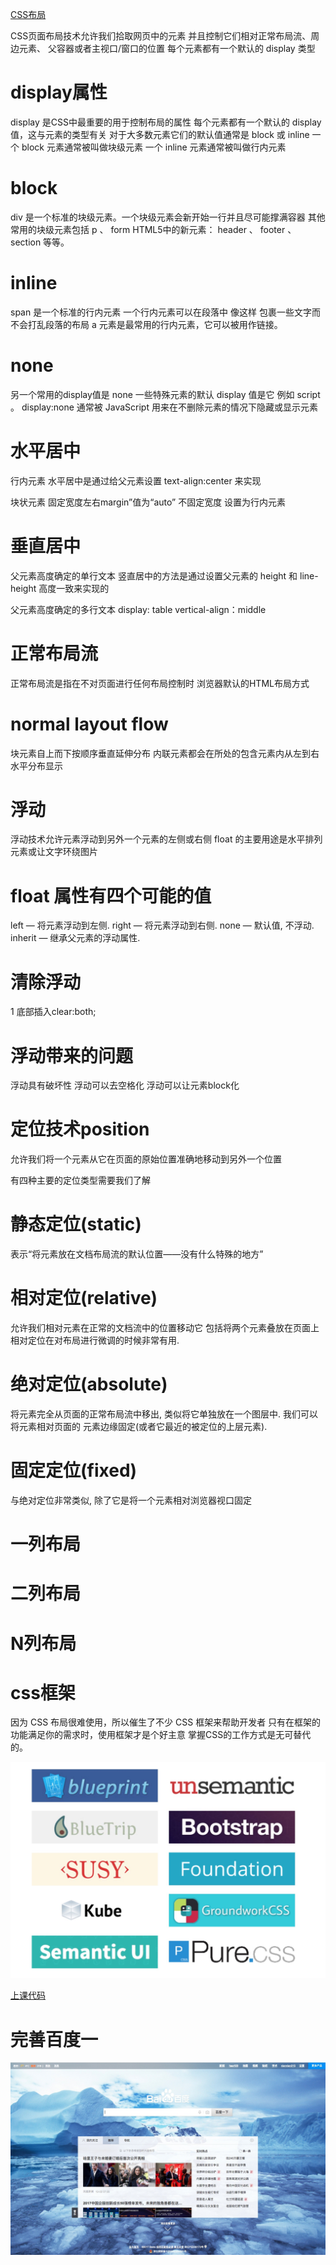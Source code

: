 [CSS布局](/?css#30)

CSS页面布局技术允许我们拾取网页中的元素
并且控制它们相对正常布局流、周边元素、
父容器或者主视口/窗口的位置
每个元素都有一个默认的 display 类型

# display属性
display 是CSS中最重要的用于控制布局的属性
每个元素都有一个默认的 display 值，这与元素的类型有关
对于大多数元素它们的默认值通常是 block 或 inline 
一个 block 元素通常被叫做块级元素
一个 inline 元素通常被叫做行内元素

# block
div 是一个标准的块级元素。一个块级元素会新开始一行并且尽可能撑满容器
其他常用的块级元素包括 p 、 form 
HTML5中的新元素： header 、 footer 、 section 等等。

# inline
span 是一个标准的行内元素
一个行内元素可以在段落中 <span> 像这样 </span> 包裹一些文字而不会打乱段落的布局
 a 元素是最常用的行内元素，它可以被用作链接。

# none
另一个常用的display值是 none 
一些特殊元素的默认 display 值是它
例如 script 。 display:none 
通常被 JavaScript 用来在不删除元素的情况下隐藏或显示元素

# 水平居中

行内元素
水平居中是通过给父元素设置 
text-align:center 来实现

块状元素
固定宽度左右margin”值为“auto”
不固定宽度 设置为行内元素

# 垂直居中

父元素高度确定的单行文本
竖直居中的方法是通过设置父元素的 height 和 line-height 高度一致来实现的

父元素高度确定的多行文本
display: table
vertical-align：middle

# 正常布局流
正常布局流是指在不对页面进行任何布局控制时
浏览器默认的HTML布局方式

# normal layout flow
块元素自上而下按顺序垂直延伸分布
内联元素都会在所处的包含元素内从左到右水平分布显示

# 浮动
浮动技术允许元素浮动到另外一个元素的左侧或右侧
float 的主要用途是水平排列元素或让文字环绕图片

# float 属性有四个可能的值
left — 将元素浮动到左侧.
right — 将元素浮动到右侧.
none — 默认值, 不浮动.
inherit — 继承父元素的浮动属性.

# 清除浮动

1 底部插入clear:both;

# 浮动带来的问题
浮动具有破坏性
浮动可以去空格化
浮动可以让元素block化

# 定位技术position
允许我们将一个元素从它在页面的原始位置准确地移动到另外一个位置

有四种主要的定位类型需要我们了解

# 静态定位(static)
表示“将元素放在文档布局流的默认位置——没有什么特殊的地方”

# 相对定位(relative)
允许我们相对元素在正常的文档流中的位置移动它
包括将两个元素叠放在页面上
相对定位在对布局进行微调的时候非常有用.

# 绝对定位(absolute)
将元素完全从页面的正常布局流中移出, 类似将它单独放在一个图层中. 
我们可以将元素相对页面的 <html> 元素边缘固定(或者它最近的被定位的上层元素).

# 固定定位(fixed)
与绝对定位非常类似, 除了它是将一个元素相对浏览器视口固定

# 一列布局

# 二列布局

# N列布局

# css框架
因为 CSS 布局很难使用，所以催生了不少 CSS 框架来帮助开发者
只有在框架的功能满足你的需求时，使用框架才是个好主意
掌握CSS的工作方式是无可替代的。

![](assets/css/css-framework.jpg)

[上课代码](https://github.com/kiroInn/fessence/tree/master/css/test)
# 完善百度一
![](assets/css/baidu.jpg)